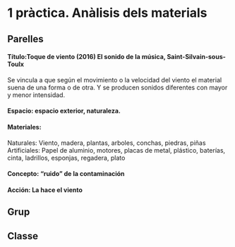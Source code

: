 # 1 pràctica. Anàlisis dels materials
## Parelles

#### Título:Toque de viento (2016) El sonido de la música, Saint-Silvain-sous-Toulx
Se vincula a que según el movimiento o la velocidad del viento el material suena de una forma o de otra. Y se producen sonidos diferentes con mayor y menor intensidad.

#### Espacio: espacio exterior, naturaleza.

#### Materiales:
Naturales: Viento, madera, plantas, arboles, conchas, piedras, piñas 
Artificiales: Papel de aluminio, motores, placas de metal, plástico, baterías, cinta, ladrillos, esponjas, regadera, plato

#### Concepto: “ruido” de la contaminación 

#### Acción: La hace el viento

## Grup

## Classe
